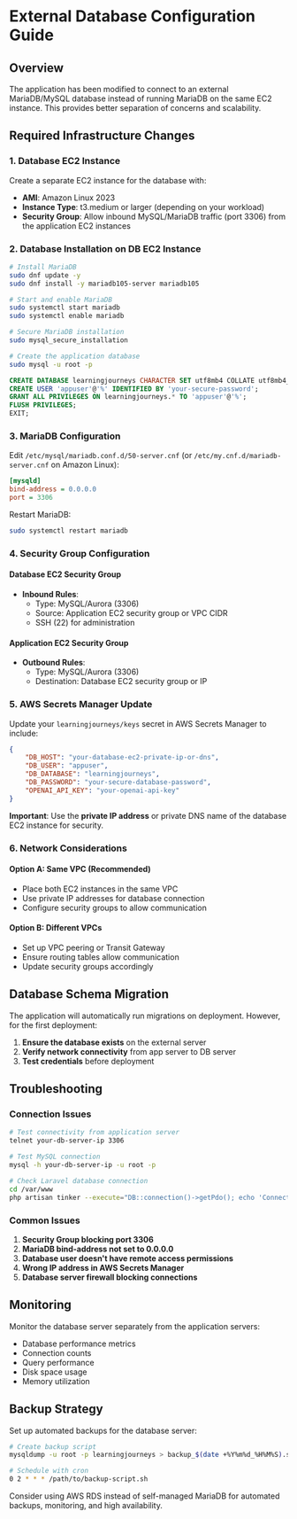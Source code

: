 # External Database Configuration Guide

## Overview
The application has been modified to connect to an external MariaDB/MySQL database instead of running MariaDB on the same EC2 instance. This provides better separation of concerns and scalability.

## Required Infrastructure Changes

### 1. Database EC2 Instance
Create a separate EC2 instance for the database with:
- **AMI**: Amazon Linux 2023
- **Instance Type**: t3.medium or larger (depending on your workload)
- **Security Group**: Allow inbound MySQL/MariaDB traffic (port 3306) from the application EC2 instances

### 2. Database Installation on DB EC2 Instance
```bash
# Install MariaDB
sudo dnf update -y
sudo dnf install -y mariadb105-server mariadb105

# Start and enable MariaDB
sudo systemctl start mariadb
sudo systemctl enable mariadb

# Secure MariaDB installation
sudo mysql_secure_installation

# Create the application database
sudo mysql -u root -p
```

```sql
CREATE DATABASE learningjourneys CHARACTER SET utf8mb4 COLLATE utf8mb4_unicode_ci;
CREATE USER 'appuser'@'%' IDENTIFIED BY 'your-secure-password';
GRANT ALL PRIVILEGES ON learningjourneys.* TO 'appuser'@'%';
FLUSH PRIVILEGES;
EXIT;
```

### 3. MariaDB Configuration
Edit `/etc/mysql/mariadb.conf.d/50-server.cnf` (or `/etc/my.cnf.d/mariadb-server.cnf` on Amazon Linux):
```ini
[mysqld]
bind-address = 0.0.0.0
port = 3306
```

Restart MariaDB:
```bash
sudo systemctl restart mariadb
```

### 4. Security Group Configuration

#### Database EC2 Security Group
- **Inbound Rules**:
  - Type: MySQL/Aurora (3306)
  - Source: Application EC2 security group or VPC CIDR
  - SSH (22) for administration

#### Application EC2 Security Group  
- **Outbound Rules**:
  - Type: MySQL/Aurora (3306)
  - Destination: Database EC2 security group or IP

### 5. AWS Secrets Manager Update

Update your `learningjourneys/keys` secret in AWS Secrets Manager to include:

```json
{
    "DB_HOST": "your-database-ec2-private-ip-or-dns",
    "DB_USER": "appuser",
    "DB_DATABASE": "learningjourneys",
    "DB_PASSWORD": "your-secure-database-password", 
    "OPENAI_API_KEY": "your-openai-api-key"
}
```

**Important**: Use the **private IP address** or private DNS name of the database EC2 instance for security.

### 6. Network Considerations

#### Option A: Same VPC (Recommended)
- Place both EC2 instances in the same VPC
- Use private IP addresses for database connection
- Configure security groups to allow communication

#### Option B: Different VPCs
- Set up VPC peering or Transit Gateway
- Ensure routing tables allow communication
- Update security groups accordingly

## Database Schema Migration

The application will automatically run migrations on deployment. However, for the first deployment:

1. **Ensure the database exists** on the external server
2. **Verify network connectivity** from app server to DB server
3. **Test credentials** before deployment

## Troubleshooting

### Connection Issues
```bash
# Test connectivity from application server
telnet your-db-server-ip 3306

# Test MySQL connection
mysql -h your-db-server-ip -u root -p

# Check Laravel database connection
cd /var/www
php artisan tinker --execute="DB::connection()->getPdo(); echo 'Connected!';"
```

### Common Issues
1. **Security Group blocking port 3306**
2. **MariaDB bind-address not set to 0.0.0.0**
3. **Database user doesn't have remote access permissions**
4. **Wrong IP address in AWS Secrets Manager**
5. **Database server firewall blocking connections**

## Monitoring

Monitor the database server separately from the application servers:
- Database performance metrics
- Connection counts  
- Query performance
- Disk space usage
- Memory utilization

## Backup Strategy

Set up automated backups for the database server:
```bash
# Create backup script
mysqldump -u root -p learningjourneys > backup_$(date +%Y%m%d_%H%M%S).sql

# Schedule with cron
0 2 * * * /path/to/backup-script.sh
```

Consider using AWS RDS instead of self-managed MariaDB for automated backups, monitoring, and high availability.